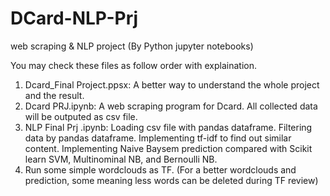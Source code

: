 # DCard-NLP-Prj
web scraping &amp; NLP project (By Python jupyter notebooks)

You may check these files as follow order with explaination. 
1. Dcard_Final Project.ppsx: A better way to understand the whole project and the result.
2. Dcard PRJ.ipynb: A web scraping program for Dcard. All collected data will be outputed as csv file.
3. NLP Final Prj .ipynb: Loading csv file with pandas dataframe. Filtering data by pandas dataframe. Implementing tf-idf to find out similar content. Implementing Naive Baysem prediction compared with Scikit learn SVM, Multinominal NB, and Bernoulli NB.
4. Run some simple wordclouds as TF.
(For a better wordclouds and prediction, some meaning less words can be deleted during TF review)
  
